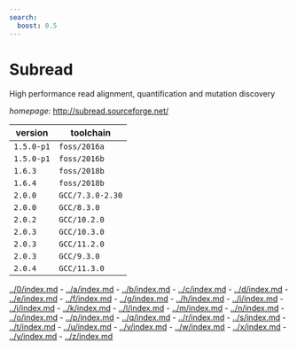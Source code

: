 ```yaml
---
search:
  boost: 0.5
---
```

# Subread

High performance read alignment, quantification and mutation discovery

*homepage*: <http://subread.sourceforge.net/>

version | toolchain
--------|----------
``1.5.0-p1`` | ``foss/2016a``
``1.5.0-p1`` | ``foss/2016b``
``1.6.3`` | ``foss/2018b``
``1.6.4`` | ``foss/2018b``
``2.0.0`` | ``GCC/7.3.0-2.30``
``2.0.0`` | ``GCC/8.3.0``
``2.0.2`` | ``GCC/10.2.0``
``2.0.3`` | ``GCC/10.3.0``
``2.0.3`` | ``GCC/11.2.0``
``2.0.3`` | ``GCC/9.3.0``
``2.0.4`` | ``GCC/11.3.0``

[../0/index.md](0) - [../a/index.md](a) - [../b/index.md](b) - [../c/index.md](c) - [../d/index.md](d) - [../e/index.md](e) - [../f/index.md](f) - [../g/index.md](g) - [../h/index.md](h) - [../i/index.md](i) - [../j/index.md](j) - [../k/index.md](k) - [../l/index.md](l) - [../m/index.md](m) - [../n/index.md](n) - [../o/index.md](o) - [../p/index.md](p) - [../q/index.md](q) - [../r/index.md](r) - [../s/index.md](s) - [../t/index.md](t) - [../u/index.md](u) - [../v/index.md](v) - [../w/index.md](w) - [../x/index.md](x) - [../y/index.md](y) - [../z/index.md](z)

